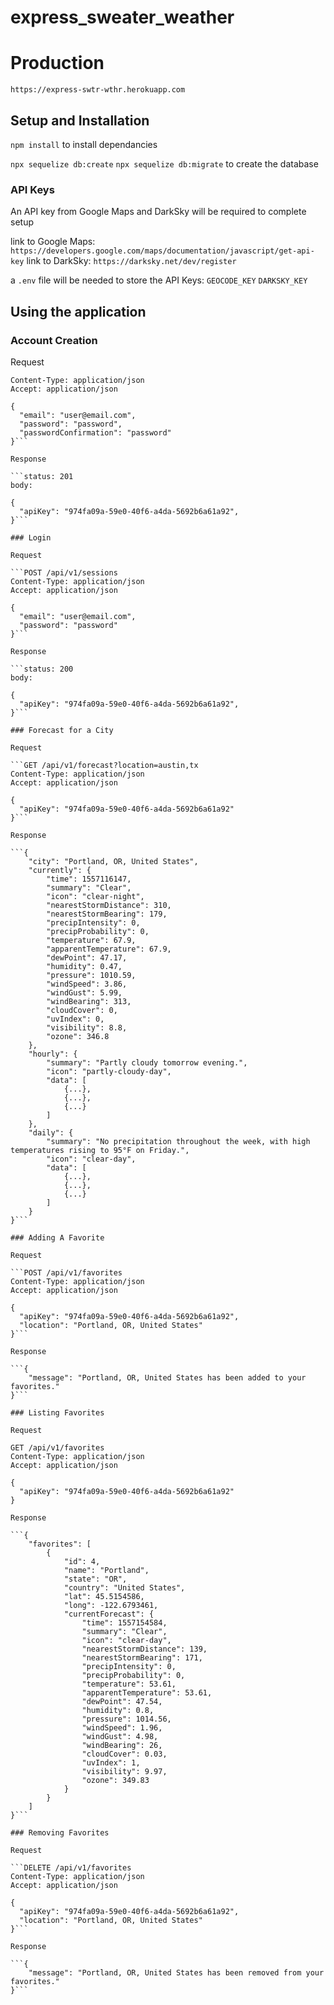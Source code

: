 # express_sweater_weather

# Production

`https://express-swtr-wthr.herokuapp.com`

## Setup and Installation

`npm install`
to install dependancies

`npx sequelize db:create`
`npx sequelize db:migrate`
to create the database

### API Keys
An API key from Google Maps and DarkSky will be required to complete setup

link to Google Maps: `https://developers.google.com/maps/documentation/javascript/get-api-key`
link to DarkSky: `https://darksky.net/dev/register`

a `.env` file will be needed to store the API Keys:
`GEOCODE_KEY`
`DARKSKY_KEY`

## Using the application

### Account Creation

Request

```POST /api/v1/users
Content-Type: application/json
Accept: application/json

{
  "email": "user@email.com",
  "password": "password",
  "passwordConfirmation": "password"
}```

Response

```status: 201
body:

{
  "apiKey": "974fa09a-59e0-40f6-a4da-5692b6a61a92",
}```

### Login

Request

```POST /api/v1/sessions
Content-Type: application/json
Accept: application/json

{
  "email": "user@email.com",
  "password": "password"
}```

Response

```status: 200
body:

{
  "apiKey": "974fa09a-59e0-40f6-a4da-5692b6a61a92",
}```

### Forecast for a City

Request

```GET /api/v1/forecast?location=austin,tx
Content-Type: application/json
Accept: application/json

{
  "apiKey": "974fa09a-59e0-40f6-a4da-5692b6a61a92"
}```

Response

```{
    "city": "Portland, OR, United States",
    "currently": {
        "time": 1557116147,
        "summary": "Clear",
        "icon": "clear-night",
        "nearestStormDistance": 310,
        "nearestStormBearing": 179,
        "precipIntensity": 0,
        "precipProbability": 0,
        "temperature": 67.9,
        "apparentTemperature": 67.9,
        "dewPoint": 47.17,
        "humidity": 0.47,
        "pressure": 1010.59,
        "windSpeed": 3.86,
        "windGust": 5.99,
        "windBearing": 313,
        "cloudCover": 0,
        "uvIndex": 0,
        "visibility": 8.8,
        "ozone": 346.8
    },
    "hourly": {
        "summary": "Partly cloudy tomorrow evening.",
        "icon": "partly-cloudy-day",
        "data": [
            {...},
            {...},
            {...}   
        ]
    },
    "daily": {
        "summary": "No precipitation throughout the week, with high temperatures rising to 95°F on Friday.",
        "icon": "clear-day",
        "data": [
            {...},
            {...},
            {...}
        ]
    }
}```

### Adding A Favorite

Request

```POST /api/v1/favorites
Content-Type: application/json
Accept: application/json

{
  "apiKey": "974fa09a-59e0-40f6-a4da-5692b6a61a92",
  "location": "Portland, OR, United States"
}```

Response

```{
    "message": "Portland, OR, United States has been added to your favorites."
}```

### Listing Favorites

Request

GET /api/v1/favorites
Content-Type: application/json
Accept: application/json

{
  "apiKey": "974fa09a-59e0-40f6-a4da-5692b6a61a92"
}

Response

```{
    "favorites": [
        {
            "id": 4,
            "name": "Portland",
            "state": "OR",
            "country": "United States",
            "lat": 45.5154586,
            "long": -122.6793461,
            "currentForecast": {
                "time": 1557154584,
                "summary": "Clear",
                "icon": "clear-day",
                "nearestStormDistance": 139,
                "nearestStormBearing": 171,
                "precipIntensity": 0,
                "precipProbability": 0,
                "temperature": 53.61,
                "apparentTemperature": 53.61,
                "dewPoint": 47.54,
                "humidity": 0.8,
                "pressure": 1014.56,
                "windSpeed": 1.96,
                "windGust": 4.98,
                "windBearing": 26,
                "cloudCover": 0.03,
                "uvIndex": 1,
                "visibility": 9.97,
                "ozone": 349.83
            }
        }
    ]
}```

### Removing Favorites

Request

```DELETE /api/v1/favorites
Content-Type: application/json
Accept: application/json

{
  "apiKey": "974fa09a-59e0-40f6-a4da-5692b6a61a92",
  "location": "Portland, OR, United States"
}```

Response

```{
    "message": "Portland, OR, United States has been removed from your favorites."
}```
